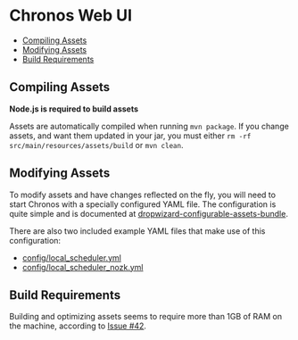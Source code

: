 # Chronos Web UI

* [Compiling Assets](#compiling-assets)
* [Modifying Assets](#modifying-assets)
* [Build Requirements](#build-requirements)

## Compiling Assets

**Node.js is required to build assets**

Assets are automatically compiled when running `mvn package`. If you change assets, and want them updated in your jar, you must either `rm -rf src/main/resources/assets/build` or `mvn clean`.

## Modifying Assets

To modify assets and have changes reflected on the fly, you will need to start Chronos with a specially configured YAML file. The configuration is quite simple and is documented at [dropwizard-configurable-assets-bundle](https://github.com/bazaarvoice/dropwizard-configurable-assets-bundle/blob/master/README.md).

There are also two included example YAML files that make use of this configuration:

* [config/local_scheduler.yml](/airbnb/chronos/blob/master/config/local_scheduler.yml#L4)
* [config/local_scheduler_nozk.yml](/airbnb/chronos/blob/master/config/local_scheduler_nozk.yml#L7)

## Build Requirements

Building and optimizing assets seems to require more than 1GB of RAM on
the machine, according to [Issue #42](/airbnb/chronos/issues/42).
